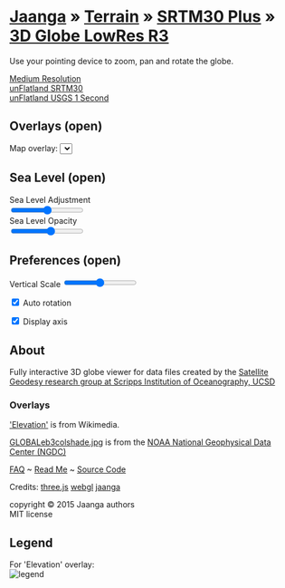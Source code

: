 [Jaanga]( ../../../index.html ) &raquo; [Terrain]( ../terrain-r2/terrain.html ) &raquo; [SRTM30 Plus]( ../../terrain-srtm30-plus-viewers.html ) &raquo;
[3D Globe LowRes R3]( png-tms7-viewer-3d-globe-low.html "View SRTM data prepared by the Scripps Institution of Oceanography at UCSD" )
===
Use your pointing device to zoom, pan and rotate the globe.

[Medium Resolution]( http://jaanga.github.io/terrain-srtm30-plus-viewers/png-tms7-viewer-3d-globe-medium/r1/png-tms7-viewer-3d-globe-medium.html )   
[unFlatland SRTM30]( http://jaanga.github.io/terrain-srtm30-plus-viewers/png-tms7-viewer-3d-unflatland-features/latest/index.html )  
[unFlatland USGS 1 Second]( http://jaanga.github.io/terrain-usgs-viewers/png-usgs-viewer-3d-unflatland/r1/png-usgs-viewer-3d-unflatland.html )


## Overlays (open)

Map overlay: <select id=selMap onchange=ifr.contentWindow.setTextureMapOverlays() /></select>

## Sea Level (open)

Sea Level Adjustment  
<input type=range id=inpLevel min=-10 max=10 value=0 step=1 onchange=ifr.contentWindow.setSeaLevelAdjustment(); title="Adjust the sea level by up to +/- ten meters" />  
Sea Level Opacity  
<input type=range id=inpOpacity min=0.1 max=1 value=0.6 step=0.05 onchange=ifr.contentWindow.setSeaLevelOpacity(); />


## Preferences (open)

Vertical Scale <input type=range id=inpScale min=1 max=50 value=25 step=1 onchange=ifr.contentWindow.updateTerrain(); title='Takes a few seconds to generate...' />

<input type=checkbox id=chkRotate checked /> Auto rotation 

<input type=checkbox id=inpHelpers onchange=ifr.contentWindow.setHelpers(); checked=true /> Display axis


## About

Fully interactive 3D globe viewer for data files created by the 
[Satellite Geodesy research group at Scripps Institution of Oceanography, UCSD]( http://topex.ucsd.edu/WWW_html/srtm30_plus.html )

### Overlays
['Elevation']( http://commons.wikimedia.org/wiki/File:Elevation.jpg ) is from Wikimedia. 

[GLOBALeb3colshade.jpg]( http://www.ngdc.noaa.gov/mgg/topo/pictures/ ) is from the [NOAA National Geophysical Data Center (NGDC)]( http://www.ngdc.noaa.gov/ngdc.html )


[FAQ]( http://jaanga.github.io/terrain-r2/terrain.html#faq.md# ) ~ [Read Me]( http://jaanga.github.io/terrain-srtm30-plus-viewers/terrain-srtm30-plus-viewers.html#./png-tms7-viewer-3d-globe-low/readme.md# ) ~
[Source Code]( https://github.com/jaanga/terrain-srtm30-plus-viewers/tree/gh-pages/png-tms7-viewer-3d-globe-low/ ) 

Credits: [three.js]( http://threejs.org ) [webgl]( http://khronos.org/webgl/ ) [jaanga]( http://jaanga.github.io )

copyright &copy; 2015 Jaanga authors  
MIT license


## Legend

For 'Elevation' overlay:  
![legend]( http://jaanga.github.io/terrain-r2/images/Elevationscale.JPG )

<div id=msg ></div>
<div id=msg1 ></div>
<div id=msg2 ></div>

